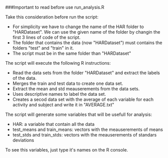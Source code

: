 ###Important to read before use run_analysis.R

Take this consideration before run the script:

- For simplicity we have to change the name of the HAR folder to "HARDataset".
We can use the given name of the folder by changin the first 3 lines of code of the script.
- The folder that contains the data (now "HARDataset") must contains the folders "test" and "train" in it.
- The script must be in the same folder than "HARDataset"

The script will execute the following R instructions:

- Read the data sets from the folder "HARDataset" and extract the labels of the data.
- Merges the train and test data to create one data set.
- Extract the mean and std meauserements from the data sets.
- Uses descriptive names to label the data set.
- Creates a secod data set with the average of each variable for each activity and subject and write it in "AVERAGE.txt"


The script will generate some variables that will be usefull for analysis:

- HAR: a variable that contain all the data
- test_means and train_means: vectors with the meauserements of means
- test_stds and train_stds: vectors with the meauserements of standars deviations


To see this variables, just type it's names on the R console.

